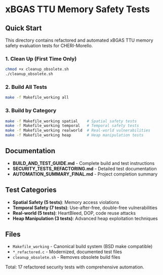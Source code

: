 # xBGAS TTU Memory Safety Tests

## Quick Start

This directory contains refactored and automated xBGAS TTU memory safety evaluation tests for CHERI-Morello.

### 1. Clean Up (First Time Only)
```bash
chmod +x cleanup_obsolete.sh
./cleanup_obsolete.sh
```

### 2. Build All Tests
```bash
make -f Makefile_working all
```

### 3. Build by Category
```bash
make -f Makefile_working spatial    # Spatial safety tests
make -f Makefile_working temporal   # Temporal safety tests
make -f Makefile_working realworld  # Real-world vulnerabilities
make -f Makefile_working heap       # Heap manipulation tests
```

## Documentation

- **BUILD_AND_TEST_GUIDE.md** - Complete build and test instructions
- **SECURITY_TESTS_REFACTORING.md** - Detailed test documentation
- **AUTOMATION_SUMMARY_FINAL.md** - Project completion summary

## Test Categories

- **Spatial Safety (5 tests)**: Memory access violations
- **Temporal Safety (7 tests)**: Use-after-free, double-free vulnerabilities  
- **Real-world (5 tests)**: HeartBleed, DOP, code reuse attacks
- **Heap Manipulation (3 tests)**: Advanced heap exploitation techniques

## Files

- `Makefile_working` - Canonical build system (BSD make compatible)
- `*_refactored.c` - Modernized, documented test files
- `cleanup_obsolete.sh` - Removes obsolete build files

Total: 17 refactored security tests with comprehensive automation.

